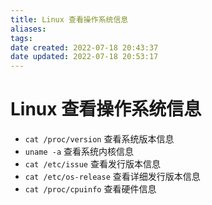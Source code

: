 ```yaml
---
title: Linux 查看操作系统信息
aliases: 
tags: 
date created: 2022-07-18 20:43:37
date updated: 2022-07-18 20:53:17
---
```


# Linux 查看操作系统信息

- `cat /proc/version` 查看系统版本信息
- `uname -a` 查看系统内核信息
- `cat /etc/issue` 查看发行版本信息
- `cat /etc/os-release` 查看详细发行版本信息
- `cat /proc/cpuinfo` 查看硬件信息
